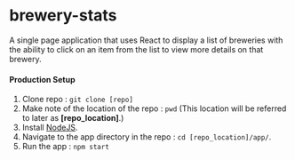 # brewery-stats
A single page application that uses React to display a list of breweries with the ability to click on an item from the list to view more details on that brewery.

#### Production Setup
1. Clone repo : `git clone [repo]`
2. Make note of the location of the repo : `pwd` (This location will be referred to later as **[repo_location]**.)
2. Install [NodeJS](https://nodejs.org/en/).
3. Navigate to the app directory in the repo : `cd [repo_location]/app/`.
5. Run the app : `npm start`

